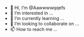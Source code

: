 - 👋 Hi, I’m @Aawwwwqqefs
- 👀 I’m interested in ...
- 🌱 I’m currently learning ...
- 💞️ I’m looking to collaborate on ...
- 📫 How to reach me ...

<!---
Aawwwwqqefs/Aawwwwqqefs is a ✨ special ✨ repository because its `README.md` (this file) appears on your GitHub profile.
You can click the Preview link to take a look at your changes.
--->
